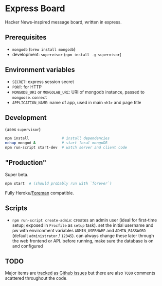 # Express Board

Hacker News-inspired message board, written in express.

## Prerequisites

- `mongodb` (`brew install mongodb`)
- development: `supervisor` (`npm install -g supervisor`)

## Environment variables

- `SECRET`: express session secret
- `PORT`: for HTTP
- `MONGODB_URI` or `MONGOLAB_URI`: URI of mongodb instance, passed to `mongoose.connect`
- `APPLICATION_NAME`: name of app, used in main `<h1>` and page title

## Development

(uses `supervisor`)

```bash
npm install               # install dependencies
nohup mongod &            # start local mongoDB
npm run-script start-dev  # watch server and client code

```

## "Production"

Super beta.

```bash
npm start  # (should probably run with `forever`)

```

Fully Heroku/[Foreman](http://ddollar.github.io/foreman/) compatible.

## Scripts

- `npm run-script create-admin`: creates an admin user (ideal for first-time setup; exposed in `Procfile` as `setup` task). set the initial username and pw with environment variables `ADMIN_USERNAME` and `ADMIN_PASSWORD` (default `administrator` / `12345`). can always change these later through the web frontend or API. before running, make sure the database is on and configured

## TODO

Major items are [tracked as Github issues](https://github.com/jaredmcdonald/message-board/issues) but there are also `TODO` comments scattered throughout the code.
